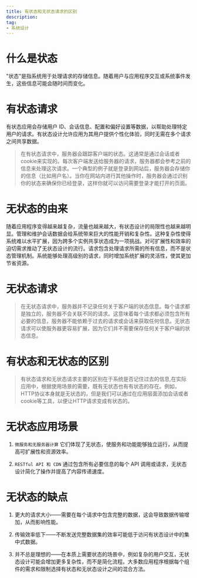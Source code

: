 ```yaml
---
title: 有状态和无状态请求的区别
description: 
tag: 
- 系统设计
---
```


# 什么是状态

"状态"是指系统用于处理请求的存储信息。随着用户与应用程序交互或系统事件发生，这些信息可能会随时间而变化。 

# 有状态请求

有状态应用会存储用户 ID、会话信息、配置和偏好设置等数据，以帮助处理特定用户的请求。有状态设计允许应用为其用户提供个性化体验，同时无需在多个请求之间共享数据。 

>在有状态请求中，服务器会跟踪客户端的状态。这通常是通过会话或者cookie来实现的。每次客户端发送给服务器的请求，服务器都会参考之前的信息来处理这次请求。一个典型的例子就是登录到网站后，服务器会存储你的信息（比如用户名）。当你在网站内进行其他操作时，服务器会通过识别你的状态来确保你已经登录，这样你就可以访问需要登录才能打开的页面。

# 无状态的由来

随着应用程序变得越来越复杂，流量也越来越大，有状态设计的局限性也越来越明显。管理和维护会话数据会给系统带来巨大的性能开销和复杂性。这种复杂性使得系统难以水平扩展，因为跨多个实例共享状态成为一项挑战。对可扩展性和效率的迫切需求推动了无状态设计的流行。请求包含处理请求所需的所有信息，而不是状态管理机制。系统能够处理高级别的请求，同时增加系统扩展的灵活性，使其更加节省资源。 

# 无状态请求

>在无状态请求中，服务器并不记录任何关于客户端的状态信息。每个请求都是独立的，服务器不会关联不同的请求。这意味着每个请求都必须包含所有必要的信息，服务器不能依赖于过去的请求或会话来获取任何信息。无状态请求可以使服务器更容易扩展，因为它们并不需要保存任何关于客户端的状态信息。

# 有状态和无状态的区别

>有状态请求和无状态请求主要的区别在于系统是否记住过去的信息,在实际应用中，根据使用场景的需要，既有无状态也有有状态的存在。例如，HTTP协议本身就是无状态的，但是我们可以通过在应用层面添加会话或者cookie等工具，以便让HTTP请求变成有状态的。

# 无状态应用场景

1. `微服务和无服务器计算` 它们体现了无状态，使服务和功能能够独立运行，从而提高可扩展性和资源效率。

2. `RESTful API 和 CDN` 通过包含所有必要信息的每个 API 调用或请求，无状态设计简化了操作并提高了内容传递速度。 

# **无状态的缺点**

1. 更大的请求大小——需要在每个请求中包含完整的数据，这会导致数据传输增加，从而影响性能。 

2. 传输效率低下——不断发送完整数据集的效率可能低于访问有状态设计中的集中式数据。 

3. 并不总是理想的——在本质上需要状态的场景中，例如复杂的用户交互，无状态设计可能会增加更多复杂性，而不是简化流程。大多数应用程序根据每个组件的需求和限制选择有状态和无状态设计之间的混合方法。 